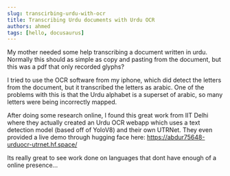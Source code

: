 ```yaml
---
slug: transcirbing-urdu-with-ocr
title: Transcribing Urdu documents with Urdu OCR
authors: ahmed
tags: [hello, docusaurus]
---
```


My mother needed some help transcribing a document written in urdu. Normally this should as simple as copy and pasting from the document, but this was a pdf that only recorded glyphs?

I tried to use the OCR software from my iphone, which did detect the letters from the document, but it transcribed the letters as arabic. One of the problems with this is that the Urdu alphabet is a superset of arabic, so many letters were being incorrectly mapped.

After doing some research online, I found this great work from IIT Delhi where they actually created an Urdu OCR webapp which uses a text detection model (based off of YoloV8) and their own UTRNet. They even provided a live demo through hugging face here: https://abdur75648-urduocr-utrnet.hf.space/

Its really great to see work done on languages that dont have enough of a online presence...
